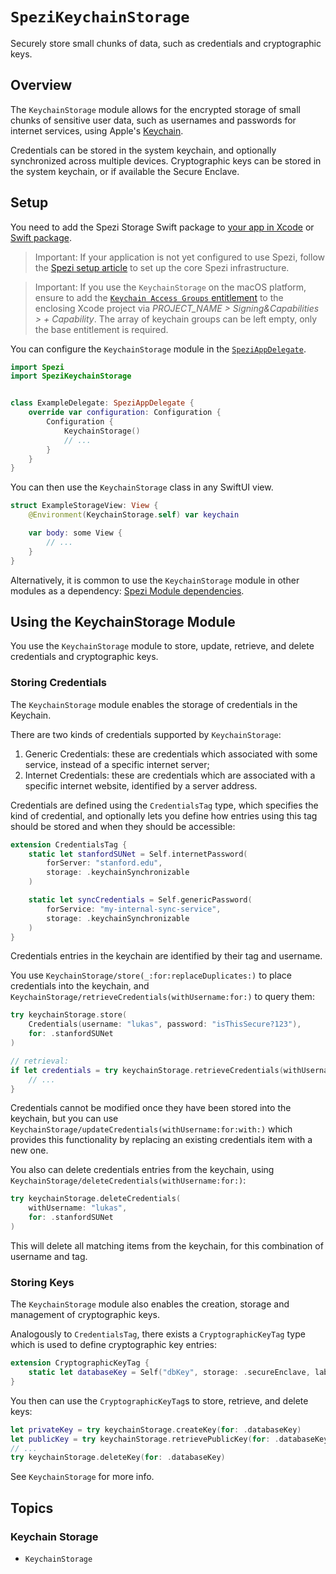 # ``SpeziKeychainStorage``

<!--
                  
This source file is part of the Stanford Spezi open-source project

SPDX-FileCopyrightText: 2025 Stanford University and the project authors (see CONTRIBUTORS.md)

SPDX-License-Identifier: MIT
             
-->

Securely store small chunks of data, such as credentials and cryptographic keys.


## Overview

The `KeychainStorage` module allows for the encrypted storage of small chunks of sensitive user data, such as usernames and passwords for internet services,
using Apple's [Keychain](https://developer.apple.com/documentation/security/keychain_services/keychain_items/using_the_keychain_to_manage_user_secrets). 

Credentials can be stored in the system keychain, and optionally synchronized across multiple devices.
Cryptographic keys can be stored in the system keychain, or if available the Secure Enclave.


## Setup

You need to add the Spezi Storage Swift package to
[your app in Xcode](https://developer.apple.com/documentation/xcode/adding-package-dependencies-to-your-app#) or
[Swift package](https://developer.apple.com/documentation/xcode/creating-a-standalone-swift-package-with-xcode#Add-a-dependency-on-another-Swift-package).

> Important: If your application is not yet configured to use Spezi, follow the [Spezi setup article](https://swiftpackageindex.com/stanfordspezi/spezi/documentation/spezi/initial-setup) to set up the core Spezi infrastructure.

> Important: If you use the ``KeychainStorage`` on the macOS platform, ensure to add the [`Keychain Access Groups` entitlement](https://developer.apple.com/documentation/bundleresources/entitlements/keychain-access-groups) to the enclosing Xcode project via *PROJECT_NAME > Signing&Capabilities > + Capability*. The array of keychain groups can be left empty, only the base entitlement is required.

You can configure the ``KeychainStorage`` module in the [`SpeziAppDelegate`](https://swiftpackageindex.com/stanfordspezi/spezi/documentation/spezi/speziappdelegate).

```swift
import Spezi
import SpeziKeychainStorage


class ExampleDelegate: SpeziAppDelegate {
    override var configuration: Configuration {
        Configuration {
            KeychainStorage()
            // ...
        }
    }
}
```

You can then use the `KeychainStorage` class in any SwiftUI view.

```swift
struct ExampleStorageView: View {
    @Environment(KeychainStorage.self) var keychain

    var body: some View {
        // ...
    }
}
```

Alternatively, it is common to use the `KeychainStorage` module in other modules as a dependency: [Spezi Module dependencies](https://swiftpackageindex.com/stanfordspezi/spezi/documentation/spezi/module-dependency).


## Using the KeychainStorage Module

You use the `KeychainStorage` module to store, update, retrieve, and delete credentials and cryptographic keys.


### Storing Credentials

The `KeychainStorage` module enables the storage of credentials in the Keychain.

There are two kinds of credentials supported by `KeychainStorage`:
1. Generic Credentials: these are credentials which associated with some service, instead of a specific internet server;
2. Internet Credentials: these are credentials which are associated with a specific internet website, identified by a server address.

Credentials are defined using the ``CredentialsTag`` type, which specifies the kind of credential, and optionally lets you define how entries using this tag should be stored and when they should be accessible:

```swift
extension CredentialsTag {
    static let stanfordSUNet = Self.internetPassword(
        forServer: "stanford.edu",
        storage: .keychainSynchronizable
    )

    static let syncCredentials = Self.genericPassword(
        forService: "my-internal-sync-service",
        storage: .keychainSynchronizable
    )
}
```

Credentials entries in the keychain are identified by their tag and username.


You use ``KeychainStorage/store(_:for:replaceDuplicates:)`` to place credentials into the keychain, and ``KeychainStorage/retrieveCredentials(withUsername:for:)`` to query them:
```swift
try keychainStorage.store(
    Credentials(username: "lukas", password: "isThisSecure?123"),
    for: .stanfordSUNet
)

// retrieval:
if let credentials = try keychainStorage.retrieveCredentials(withUsername: "lukas", for: .stanfordSUNet) {
    // ...
}
```

Credentials cannot be modified once they have been stored into the keychain, but you can use ``KeychainStorage/updateCredentials(withUsername:for:with:)`` which provides this functionality by replacing an existing credentials item with a new one.


You also can delete credentials entries from the keychain, using ``KeychainStorage/deleteCredentials(withUsername:for:)``:
```swift
try keychainStorage.deleteCredentials(
    withUsername: "lukas",
    for: .stanfordSUNet
)
```
This will delete all matching items from the keychain, for this combination of username and tag.


### Storing Keys

The `KeychainStorage` module also enables the creation, storage and management of cryptographic keys.

Analogously to ``CredentialsTag``, there exists a ``CryptographicKeyTag`` type which is used to define cryptographic key entries:

```swift
extension CryptographicKeyTag {
    static let databaseKey = Self("dbKey", storage: .secureEnclave, label: "Database Encryption")
}
```

You then can use the ``CryptographicKeyTag``s to store, retrieve, and delete keys:
```swift
let privateKey = try keychainStorage.createKey(for: .databaseKey)
let publicKey = try keychainStorage.retrievePublicKey(for: .databaseKey)
// ...
try keychainStorage.deleteKey(for: .databaseKey)
```

See ``KeychainStorage`` for more info.


## Topics

### Keychain Storage
- ``KeychainStorage``
